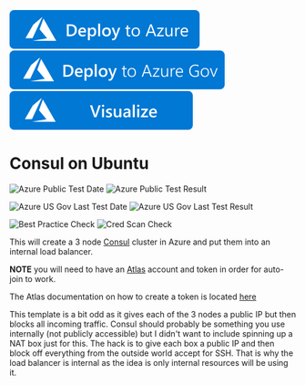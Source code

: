 [![Deploy To Azure](https://raw.githubusercontent.com/Azure/azure-quickstart-templates/master/1-CONTRIBUTION-GUIDE/images/deploytoazure.svg?sanitize=true)](https://portal.azure.com/#create/Microsoft.Template/uri/https%3A%2F%2Fraw.githubusercontent.com%2FAzure%2Fazure-quickstart-templates%2Fmaster%2Fapplication-workloads%2Fconsul%2Fconsul-on-ubuntu%2Fazuredeploy.json)  
[![Deploy To Azure US Gov](https://raw.githubusercontent.com/Azure/azure-quickstart-templates/master/1-CONTRIBUTION-GUIDE/images/deploytoazuregov.svg?sanitize=true)](https://portal.azure.us/#create/Microsoft.Template/uri/https%3A%2F%2Fraw.githubusercontent.com%2FAzure%2Fazure-quickstart-templates%2Fmaster%2Fapplication-workloads%2Fconsul%2Fconsul-on-ubuntu%2Fazuredeploy.json)
[![Visualize](https://raw.githubusercontent.com/Azure/azure-quickstart-templates/master/1-CONTRIBUTION-GUIDE/images/visualizebutton.svg?sanitize=true)](http://armviz.io/#/?load=https%3A%2F%2Fraw.githubusercontent.com%2FAzure%2Fazure-quickstart-templates%2Fmaster%2Fapplication-workloads%2Fconsul%2Fconsul-on-ubuntu%2Fazuredeploy.json)

  

# Consul on Ubuntu

![Azure Public Test Date](https://azurequickstartsservice.blob.core.windows.net/badges/application-workloads/consul/consul-on-ubuntu/PublicLastTestDate.svg)
![Azure Public Test Result](https://azurequickstartsservice.blob.core.windows.net/badges/application-workloads/consul/consul-on-ubuntu/PublicDeployment.svg)

![Azure US Gov Last Test Date](https://azurequickstartsservice.blob.core.windows.net/badges/application-workloads/consul/consul-on-ubuntu/FairfaxLastTestDate.svg)
![Azure US Gov Last Test Result](https://azurequickstartsservice.blob.core.windows.net/badges/application-workloads/consul/consul-on-ubuntu/FairfaxDeployment.svg)

![Best Practice Check](https://azurequickstartsservice.blob.core.windows.net/badges/application-workloads/consul/consul-on-ubuntu/BestPracticeResult.svg)
![Cred Scan Check](https://azurequickstartsservice.blob.core.windows.net/badges/application-workloads/consul/consul-on-ubuntu/CredScanResult.svg)

This will create a 3 node [Consul](https://www.consul.io/) cluster in Azure and put them into an internal load balancer.

**NOTE** you will need to have an [Atlas](https://atlas.hashicorp.com/) account and token in order for auto-join to work.

The Atlas documentation on how to create a token is located [here](https://atlas.hashicorp.com/help/user-accounts/authentication)

This template is a bit odd as it gives each of the 3 nodes a public IP but then blocks all incoming traffic. Consul should probably be something 
you use internally (not publicly accessible) but I didn't want to include spinning up a NAT box just for this. The hack is to give each box 
a public IP and then block off everything from the outside world accept for SSH. That is why the load balancer is internal as the idea is only internal 
resources will be using it.




